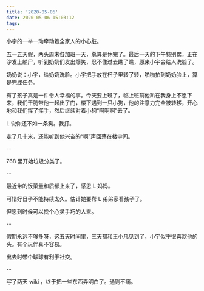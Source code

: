 ```yaml
---
title: '2020-05-06'
date: 2020-05-06 15:03:12
tags:
---
```


小宇的一举一动牵动着全家人的小心脏。

五一五天假，两头周末各加班一天，总算是休完了。最后一天的下午特别累，正在沙发上躺尸，听到奶奶们发出爆笑，忍不住过去瞧了瞧，原来小宇会给人洗脸了。

奶奶说：小宇，给奶奶洗脸。小宇把手放在杯子里转了转，啪啪拍到奶奶脸上，算是完成任务。

有了孩子真是一件令人幸福的事。今天要上班了，临上班前他趴在我身上不愿下来，我们干脆带他一起出了门，楼下遇到一只小狗，他的注意力完全被转移，开心地和我们挥了挥手，然后继续对着小狗“啊啊啊”去了。

L 说你还不如一条狗。我打。

走了几十米，还能听到他兴奋的“啊”声回荡在楼宇间。

--

768 里开始垃圾分类了。

--

最近带的饭菜量和质都上来了，感恩 L 妈妈。

可惜好日子不能持续太久。估计她要帮 L 弟弟家看孩子了。

但愿到时候可以找个心灵手巧的人来。

--

假期永远不够多呀，这五天时间里，三天都和王小凡见到了，小宇似乎很喜欢他的头。有个玩伴真不容易。

出去时带个球球有利于社交。

--

写了两天 wiki ，终于把一些东西弄明白了。通则不痛。
